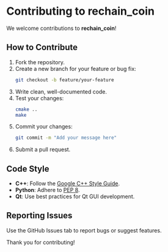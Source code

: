 
# Contributing to rechain_coin

We welcome contributions to **rechain_coin**!

## How to Contribute
1. Fork the repository.
2. Create a new branch for your feature or bug fix:
   ```bash
   git checkout -b feature/your-feature
   ```
3. Write clean, well-documented code.
4. Test your changes:
   ```bash
   cmake ..
   make
   ```
5. Commit your changes:
   ```bash
   git commit -m "Add your message here"
   ```
6. Submit a pull request.

## Code Style
- **C++**: Follow the [Google C++ Style Guide](https://google.github.io/styleguide/cppguide.html).
- **Python**: Adhere to [PEP 8](https://pep8.org/).
- **Qt**: Use best practices for Qt GUI development.

## Reporting Issues
Use the GitHub Issues tab to report bugs or suggest features.

Thank you for contributing!

